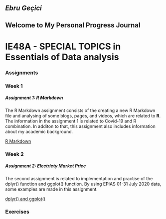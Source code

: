 

## *Ebru Geçici* 
## Welcome to My Personal Progress Journal
# IE48A - SPECIAL TOPICS in Essentials of Data analysis

### **Assignments**

### Week 1
##### Assignment 1: *R Markdown*


The R Markdown assignment consists of the creating a new R Markdown file and analysing of some blogs, pages, and videos, which are related to **R**.
The information in the assignment 1 is related to Covid-19 and R combination. In additon to that, this assignment also includes information about my academic background. 

[R Markdown](Introduction.html)


### Week 2
##### Assignment 2: *Electricty Market Price*

The second assignment is related to implementation and practise of the dplyr() function and ggplot() function.
By using EPIAS 01-31 July 2020 data, some examples are made in this assignment.

[dplyr() and ggplot()](Assignment2.html)


### **Exercises**
